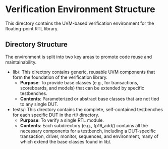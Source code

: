 # Verification Environment Structure

This directory contains the UVM-based verification environment for the floating-point RTL library.

## Directory Structure

The environment is split into two key areas to promote code reuse and maintainability.

* lib/: This directory contains generic, reusable UVM components that form the foundation of the verification library.  
  * **Purpose**: To provide base classes (e.g., for transactions, scoreboards, and models) that can be extended by specific testbenches.  
  * **Contents**: Parameterized or abstract base classes that are not tied to any single DUT.  
* tests/: This directory contains the complete, self-contained testbenches for each specific DUT in the rtl/ directory.  
  * **Purpose**: To verify a single RTL module.  
  * **Contents**: Each subdirectory (e.g., fp16\_add/) contains all the necessary components for a testbench, including a DUT-specific transaction, driver, monitor, sequences, and environment, many of which extend the base classes found in lib/.
